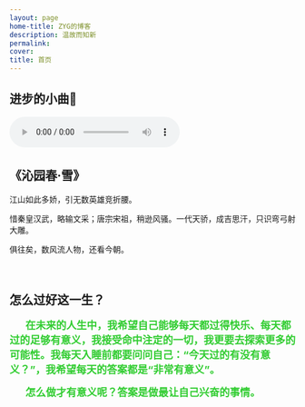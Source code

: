 ```yaml
---
layout: page
home-title: ZYG的博客
description: 温故而知新
permalink: 
cover: 
title: 首页
---
```




## 进步的小曲🎵

<audio controls loop>
  <source src="/assets/audio/进步的小曲.mp3" type="audio/mp3">
</audio>
　


## 《沁园春·雪》

江山如此多娇，引无数英雄竞折腰。

惜秦皇汉武，略输文采；唐宗宋祖，稍逊风骚。一代天骄，成吉思汗，只识弯弓射大雕。

俱往矣，数风流人物，还看今朝。

　

## 怎么过好这一生？

　　**<font size = '4' color='LimeGreen'>在未来的人生中，我希望自己能够每天都过得快乐、每天都过的足够有意义，我接受命中注定的一切，我更要去探索更多的可能性。我每天入睡前都要问问自己：“今天过的有没有意义？”，我希望每天的答案都是“非常有意义”。</font>**

　　**<font size = '4' color='LimeGreen'>怎么做才有意义呢？答案是做最让自己兴奋的事情。</font>**